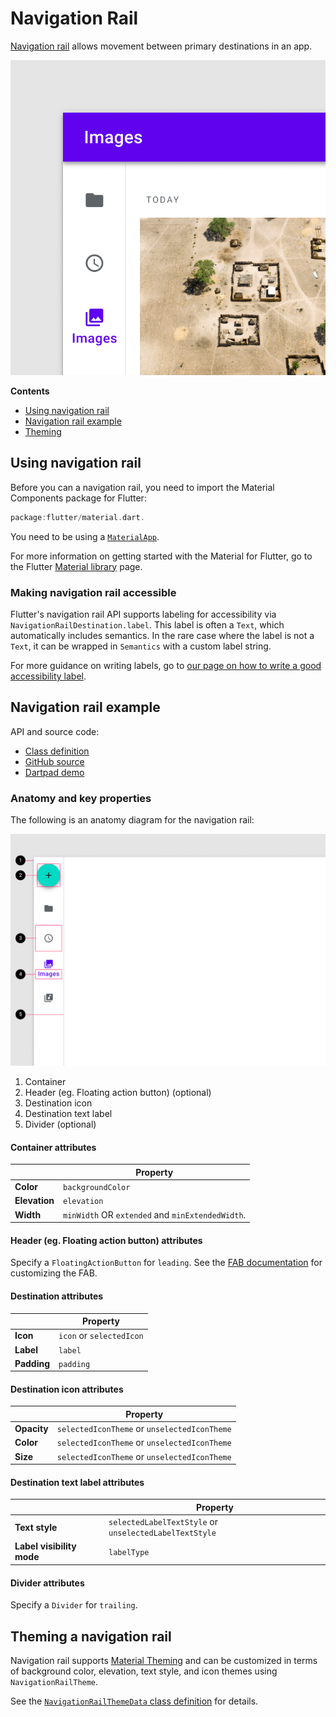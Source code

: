 <!--docs:
title: "Navigation Rail"
layout: detail
section: components
excerpt: "Navigation rails provide ergonomic movement between primary destinations in apps running on a large screen device"
iconId: navigation_rail
path: /catalog/navigation-rail/
-->

# Navigation Rail

[Navigation rail](https://material.io/components/navigation-rail/#) allows
movement between primary destinations in an app.

![The navigation rail container is 72 dp wide by default.](assets/nav_rail/navigation-rail-default.png)

**Contents**

*   [Using navigation rail](#using-navigation-rail)
*   [Navigation rail example](#navigation-rail-example)
*   [Theming](#theming-a-navigation-rail)

## Using navigation rail

Before you can a navigation rail, you need to import the Material Components package for Flutter:

```dart
package:flutter/material.dart.
```

You need to be using a [`MaterialApp`](https://api.flutter.dev/flutter/material/MaterialApp-class.html).

For more information on getting started with the Material for Flutter, go to the Flutter [Material library](https://api.flutter.dev/flutter/material/material-library.html) page.

### Making navigation rail accessible

Flutter's navigation rail API supports labeling for accessibility via `NavigationRailDestination.label`. This label is often a `Text`, which automatically includes semantics. In the rare case where the label is not a `Text`, it can be wrapped in `Semantics` with a custom label string.

For more guidance on writing labels, go to [our page on how to write a good accessibility label](https://material.io/design/usability/accessibility.html#writing).

## Navigation rail example

API and source code:

- [Class definition](https://api.flutter.dev/flutter/material/NavigationRail-class.html)
- [GitHub source](https://github.com/flutter/flutter/blob/master/packages/flutter/lib/src/material/navigation_rail.dart)
- [Dartpad demo](https://api.flutter.dev/flutter/material/NavigationRail-class.html#material.NavigationRail.1)

### Anatomy and key properties

The following is an anatomy diagram for the navigation rail:

![Navigation rail anatomy diagram](assets/nav_rail/navigation-rail-anatomy.png)

1.  Container
2.  Header (eg. Floating action button) (optional)
3.  Destination icon
4.  Destination text label
5.  Divider (optional)

#### Container attributes

| &nbsp; | Property |
| --- | --- |
**Color**     | `backgroundColor`
**Elevation** | `elevation`
**Width** | `minWidth` OR `extended` and `minExtendedWidth`.

#### Header (eg. Floating action button) attributes

Specify a `FloatingActionButton` for `leading`. See the
[FAB documentation](https://github.com/material-components/material-components-flutter/blob/develop/docs/components/fab.md)
for customizing the FAB.

#### Destination attributes
| &nbsp; | Property |
| --- | --- |
**Icon** | `icon` or `selectedIcon`
**Label** | `label`
**Padding** | `padding`

#### Destination icon attributes

| &nbsp; | Property |
| --- | --- |
**Opacity** | `selectedIconTheme` or `unselectedIconTheme`
**Color** | `selectedIconTheme` or `unselectedIconTheme`
**Size** | `selectedIconTheme` or `unselectedIconTheme`

#### Destination text label attributes

| &nbsp; | Property |
| --- | --- |
**Text style** | `selectedLabelTextStyle` or `unselectedLabelTextStyle`
**Label visibility mode** | `labelType`

#### Divider attributes

Specify a `Divider` for `trailing`.

## Theming a navigation rail

Navigation rail supports
[Material Theming](https://material.io/components/navigation-rail#theming) and
can be customized in terms of background color, elevation, text style, and icon themes using `NavigationRailTheme`.

See the [`NavigationRailThemeData` class definition](https://api.flutter.dev/flutter/material/NavigationRailThemeData-class.html) for details.
